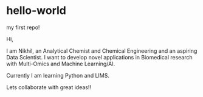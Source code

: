 # hello-world
my first repo!

Hi, 

I am Nikhil, an Analytical Chemist and Chemical Engineering and an aspiring Data Scientist. 
I want to develop novel applications in Biomedical research with Multi-Omics and Machine Learning/AI.

Currently I am learning Python and LIMS.

Lets collaborate with great ideas!!
